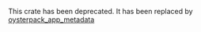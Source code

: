 This crate has been deprecated.
It has been replaced by [oysterpack_app_metadata](https://crates.io/crates/oysterpack_app_metadata)